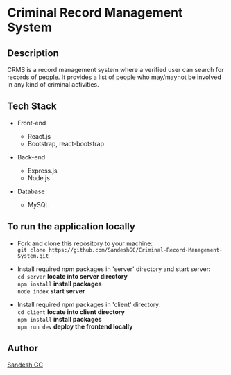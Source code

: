 # Criminal Record Management System

## Description

CRMS is a record management system where a verified user can search for records of people. It provides a list of people who may/maynot be involved in any kind of criminal activities.

## Tech Stack

- Front-end

  - React.js
  - Bootstrap, react-bootstrap

- Back-end

  - Express.js
  - Node.js

- Database
  - MySQL

## To run the application locally

- Fork and clone this repository to your machine: <br/>
  `git clone https://github.com/SandeshGC/Criminal-Record-Management-System.git`

- Install required npm packages in 'server' directory and start server:<br/>
  `cd server` **locate into server directory**  
  `npm install` **install packages**  
  `node index` **start server**  

- Install required npm packages in 'client' directory:<br/>
  `cd client` **locate into client directory**  
  `npm install` **install packages**  
  `npm run dev` **deploy the frontend locally**  

## Author

[Sandesh GC](https://www.gcsandesh.com.np)
